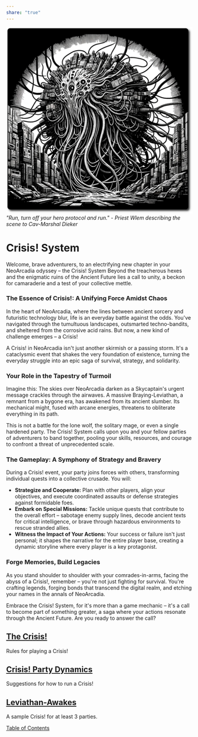 ```yaml
---
share: "true"
---
```


![crisis-beast](./crisis-beast.png)  
*"Run, turn off your hero protocol and run." - Priest Wlem describing the scene to Cav-Marshal Dieker*  
# Crisis! System  
  
Welcome, brave adventurers, to an electrifying new chapter in your NeoArcadia odyssey – the Crisis! System Beyond the treacherous hexes and the enigmatic ruins of the Ancient Future lies a call to unity, a beckon for camaraderie and a test of your collective mettle.   
  
### The Essence of Crisis!: A Unifying Force Amidst Chaos  
  
In the heart of NeoArcadia, where the lines between ancient sorcery and futuristic technology blur, life is an everyday battle against the odds. You've navigated through the tumultuous landscapes, outsmarted techno-bandits, and sheltered from the corrosive acid rains. But now, a new kind of challenge emerges – a Crisis!  
  
A Crisis! in NeoArcadia isn't just another skirmish or a passing storm. It's a cataclysmic event that shakes the very foundation of existence, turning the everyday struggle into an epic saga of survival, strategy, and solidarity.  
  
### Your Role in the Tapestry of Turmoil  
  
Imagine this: The skies over NeoArcadia darken as a Skycaptain's urgent message crackles through the airwaves. A massive Braying-Leviathan, a remnant from a bygone era, has awakened from its ancient slumber. Its mechanical might, fused with arcane energies, threatens to obliterate everything in its path.  
  
This is not a battle for the lone wolf, the solitary mage, or even a single hardened party. The Crisis! System calls upon you and your fellow parties of adventurers to band together, pooling your skills, resources, and courage to confront a threat of unprecedented scale.   
  
### The Gameplay: A Symphony of Strategy and Bravery  
  
During a Crisis! event, your party joins forces with others, transforming individual quests into a collective crusade. You will:  
  
- **Strategize and Cooperate:** Plan with other players, align your objectives, and execute coordinated assaults or defense strategies against formidable foes.  
- **Embark on Special Missions:** Tackle unique quests that contribute to the overall effort – sabotage enemy supply lines, decode ancient texts for critical intelligence, or brave through hazardous environments to rescue stranded allies.  
- **Witness the Impact of Your Actions:** Your success or failure isn't just personal; it shapes the narrative for the entire player base, creating a dynamic storyline where every player is a key protagonist.  
  
### Forge Memories, Build Legacies  
  
As you stand shoulder to shoulder with your comrades-in-arms, facing the abyss of a Crisis!, remember – you're not just fighting for survival. You're crafting legends, forging bonds that transcend the digital realm, and etching your names in the annals of NeoArcadia.  
  
Embrace the Crisis! System, for it's more than a game mechanic – it's a call to become part of something greater, a saga where your actions resonate through the Ancient Future. Are you ready to answer the call?  
  
## [The Crisis!](The-Crisis!.html)   
  
Rules for playing a Crisis!  
## [Crisis! Party Dynamics](./Crisis!-Party-Dynamics.html)  
  
Suggestions for how to run a Crisis!  
## [Leviathan-Awakes](Leviathan-Awakes.html)  
  
A sample Crisis! for at least 3 parties.  
  
[Table of Contents](./Table-of-Contents.html)    
